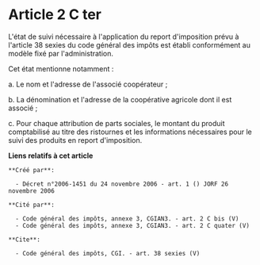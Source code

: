 # Article 2 C ter

L'état de suivi nécessaire à l'application du report d'imposition prévu à l'article 38 sexies du code général des impôts est
établi conformément au modèle fixé par l'administration. 

Cet état mentionne notamment : 

a. Le nom et l'adresse de l'associé coopérateur ; 

b. La dénomination et l'adresse de la coopérative agricole dont il est associé ; 

c. Pour chaque attribution de parts sociales, le montant du produit comptabilisé au titre des ristournes et les informations
nécessaires pour le suivi des produits en report d'imposition.

**Liens relatifs à cet article**

	**Créé par**:

	  - Décret n°2006-1451 du 24 novembre 2006 - art. 1 () JORF 26 novembre 2006

	**Cité par**:

	  - Code général des impôts, annexe 3, CGIAN3. - art. 2 C bis (V)
	  - Code général des impôts, annexe 3, CGIAN3. - art. 2 C quater (V)

	**Cite**:

	  - Code général des impôts, CGI. - art. 38 sexies (V)
